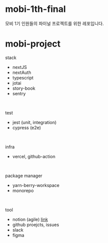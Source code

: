 # mobi-1th-final
모비 1기 인원들의 파이널 프로젝트를 위한 레포입니다.

# mobi-project
stack
- nextJS
- nextAuth
- typescript
- jotai
- story-book
- sentry
<br/>

test
- jest (unit, integration)
- cypress (e2e)
<br/>

infra
- vercel, github-action
<br/>

package manager
- yarn-berry-workspace
- monorepo
<br/>

tool
- notion (agile)   <a href="https://cotton-moon-593.notion.site/Mobi-Tramory-3508e10b8a964725b1fce1530640fb7a?pvs=4">link</a>
- github proejcts, issues
- slack
- figma
